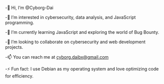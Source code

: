-👋 Hi, I’m @Cyborg-Dai  

-👀 I’m interested in cybersecurity, data analysis, and JavaScript programming.  

-🌱 I’m currently learning JavaScript and exploring the world of Bug Bounty.  

-💞️ I’m looking to collaborate on cybersecurity and web development projects.  

-📫 You can reach me at cyborg.daibx@gmail.com  

-⚡ Fun fact: I use Debian as my operating system and love optimizing code for efficiency.  

